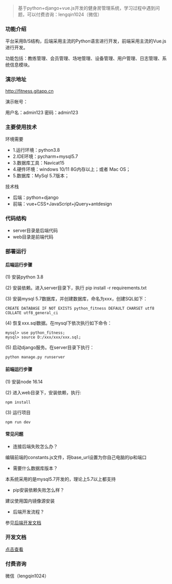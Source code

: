 > 基于python+django+vue.js开发的健身房管理系统，学习过程中遇到问题，可以付费咨询：lengqin1024（微信）

### 功能介绍

平台采用B/S结构，后端采用主流的Python语言进行开发，前端采用主流的Vue.js进行开发。

功能包括：教练管理、会员管理、场地管理、设备管理、用户管理、日志管理、系统信息模块。


### 演示地址

http://fitness.gitapp.cn

演示帐号：

用户名：admin123
密码：admin123

### 主要使用技术

环境需要

- 1.运行环境：python3.8
- 2.IDE环境：pycharm+mysql5.7
- 3.数据库工具：Navicat15
- 4.硬件环境：windows 10/11 8G内存以上；或者 Mac OS；
- 5.数据库：MySql 5.7版本；

技术栈
- 后端：python+django
- 前端：vue+CSS+JavaScript+jQuery+antdesign




### 代码结构

- server目录是后端代码
- web目录是前端代码

### 部署运行

#### 后端运行步骤

(1) 安装python 3.8

(2) 安装依赖。进入server目录下，执行 pip install -r requirements.txt

(3) 安装mysql 5.7数据库，并创建数据库，命名为xxx，创建SQL如下：
```
CREATE DATABASE IF NOT EXISTS python_fitness DEFAULT CHARSET utf8 COLLATE utf8_general_ci
```
(4) 恢复xxx.sql数据。在mysql下依次执行如下命令：

```
mysql> use python_fitness;
mysql> source D:/xxx/xxx/xxx.sql;
```

(5) 启动django服务。在server目录下执行：
```
python manage.py runserver
```

#### 前端运行步骤

(1) 安装node 16.14

(2) 进入web目录下，安装依赖，执行:
```
npm install 
```
(3) 运行项目
```
npm run dev
```

#### 常见问题

- 连接后端失败怎么办？

编辑前端的constants.js文件，将base_url设置为你自己电脑的ip和端口

- 需要什么数据库版本？

本系统采用的是mysql5.7开发的，理论上5.7以上都支持

- pip安装依赖失败怎么样？

建议使用国内镜像源安装

- 后端开发流程？

参见[后端开发文档](server/readme-doc.md)

### 开发文档

[点击查看](doc.md)

### 付费咨询

微信（lengqin1024）

